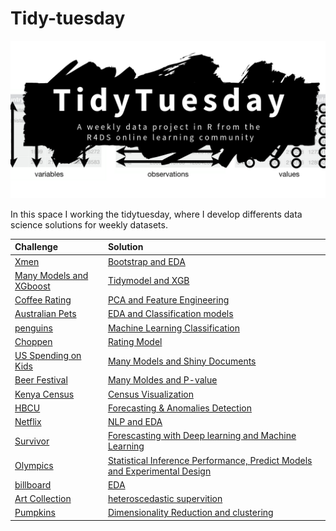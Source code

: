 # Tidy-tuesday

![](https://github.com/rfordatascience/tidytuesday/raw/master/static/tt_logo.png)


In this space I working the tidytuesday, where I develop differents data science solutions for weekly datasets.



|Challenge|Solution|
|:--------|:-------|
|[Xmen](https://github.com/rfordatascience/tidytuesday/blob/master/data/2020/2020-06-30/readme.md)| [Bootstrap and EDA](https://github.com/carlosjimenez88M/Tidy-tuesday/blob/master/Data-screencasts/Xmen.md)|
[Many Models and XGboost](https://cran.r-project.org/web/packages/gapminder/README.html)|[Tidymodel and XGB](https://github.com/carlosjimenez88M/Tidy-tuesday/blob/master/Data-screencasts/manymodels.md)|
[Coffee Rating](https://github.com/rfordatascience/tidytuesday/blob/master/data/2020/2020-07-07/readme.md)|[PCA and Feature Engineering](https://github.com/carlosjimenez88M/Tidy-tuesday/blob/master/Data-screencasts/coffe-Rating-.md)|
|[Australian Pets](https://github.com/rfordatascience/tidytuesday/blob/master/data/2020/2020-07-21/readme.md)|[EDA and Classification models](https://github.com/carlosjimenez88M/Tidy-tuesday/blob/master/Data-screencasts/Australian-Pets.md)|
|[penguins](https://github.com/rfordatascience/tidytuesday/blob/master/data/2020/2020-07-28/readme.md)|[Machine Learning Classification](https://github.com/carlosjimenez88M/Tidy-tuesday/blob/master/Data-screencasts/Penguins.md)|
|[Choppen](https://github.com/rfordatascience/tidytuesday/blob/master/data/2020/2020-08-25/readme.md)|[Rating Model](https://github.com/carlosjimenez88M/Tidy-tuesday/blob/master/Data-screencasts/choppen.md)|
|[US Spending on Kids](https://github.com/rfordatascience/tidytuesday/blob/master/data/2020/2020-09-15/readme.md)|[Many Models and Shiny Documents](https://danieljimenez.shinyapps.io/tidytyesday38/)|
|[Beer Festival](https://github.com/rfordatascience/tidytuesday/blob/master/data/2020/2020-10-20/readme.md)|[Many Moldes and P-value](https://github.com/carlosjimenez88M/Tidy-tuesday/blob/master/Data-screencasts/Beer-Festival.md)|
|[Kenya Census](https://github.com/rfordatascience/tidytuesday/blob/master/data/2021/2021-01-19/readme.md)|[Census Visualization](https://github.com/carlosjimenez88M/Tidy-tuesday/blob/master/Data-screencasts/kenya_Census.md)|
|[HBCU](https://github.com/rfordatascience/tidytuesday/blob/master/data/2021/2021-02-02/readme.md)|[Forecasting & Anomalies Detection](https://github.com/carlosjimenez88M/Tidy-tuesday/blob/master/Data-screencasts/hbcu_fundations.md)|
|[Netflix](https://github.com/rfordatascience/tidytuesday/blob/master/data/2021/2021-04-20/readme.md)|[NLP and EDA](https://github.com/carlosjimenez88M/Tidy-tuesday/blob/master/Data-screencasts/Netflix.R)|
|[Survivor](https://github.com/rfordatascience/tidytuesday/blob/master/data/2021/2021-06-01/readme.md)|[Forescasting with Deep learning and Machine Learning](https://github.com/carlosjimenez88M/Tidy-tuesday/blob/master/Data-screencasts/Survivor.Rmd)|
|[Olympics](https://github.com/rfordatascience/tidytuesday/blob/master/data/2021/2021-07-27/readme.md)|[Statistical Inference Performance, Predict Models and Experimental Design](https://github.com/carlosjimenez88M/Tidy-tuesday/blob/master/Data-screencasts/Olympics.R)|
|[billboard](https://github.com/rfordatascience/tidytuesday/blob/master/data/2021/2021-09-14/readme.md)|[EDA](https://github.com/carlosjimenez88M/Tidy-tuesday/blob/master/Data-screencasts/billboard.Rmd)|
|[Art Collection](https://github.com/rfordatascience/tidytuesday/blob/master/data/2021/2021-09-14/readme.md)|[heteroscedastic supervition](https://github.com/carlosjimenez88M/Tidy-tuesday/blob/master/Data-screencasts/Art-Collection.md)|
|[Pumpkins](https://github.com/rfordatascience/tidytuesday/blob/master/data/2021/2021-10-19/readme.md)|[Dimensionality Reduction and clustering](https://github.com/carlosjimenez88M/Tidy-tuesday/blob/master/Data-screencasts/pumpkins.md)



